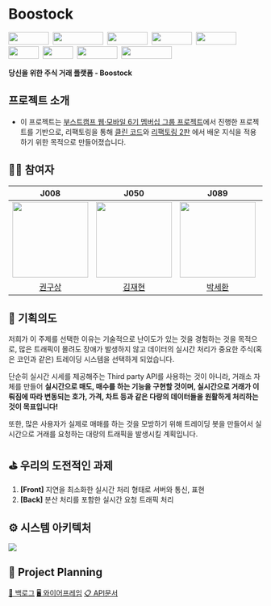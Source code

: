 # Boostock

<img width=80px height=25px src="https://img.shields.io/badge/-React-1f2229?style=flat&logo=React">&nbsp;
<img width=100px height=25px src="https://img.shields.io/badge/-TypeScript-1f2229?style=flat&logo=TypeScript">&nbsp;
<img width=80px height=25px src="https://img.shields.io/badge/-Express-90c541?style=flat&logo=Node.js">&nbsp;
<img width=80px height=25px src="https://img.shields.io/badge/-ESLint-4B32C3?style=flat&logo=ESLint">&nbsp;
<img width=80px height=25px src="https://img.shields.io/badge/-Prettier-1b2b34?style=flat&logo=Prettier">&nbsp;
<img width=60px height=25px src="https://img.shields.io/badge/-Jest-99424f?style=flat&logo=Jest">&nbsp;
<img width=60px height=25px src="https://img.shields.io/badge/-Ncloud-00e064?style=flat">&nbsp;
<img width=80px height=25px src="https://img.shields.io/badge/-MySQL-105382?style=flat&logo=MySQL">&nbsp;
<img width=100px height=25px src="https://img.shields.io/badge/-MongoDB-109a82?style=flat&logo=MongoDB">&nbsp;

**당신을 위한 주식 거래 플랫폼 - Boostock**

## 프로젝트 소개

- 이 프로젝트는 [부스트캠프 웹·모바일 6기 멤버십 그룹 프로젝트](https://github.com/boostcampwm-2021/web30-boostock)에서 진행한 프로젝트를 기반으로, 리팩토링을 통해 [클린 코드](https://www.amazon.com/Clean-Code-Handbook-Software-Craftsmanship/dp/0132350882/ref=sr_1_1?keywords=clean+code&qid=1639490377&sr=8-1)와 [리팩토링 2판](https://www.amazon.com/Refactoring-Improving-Existing-Addison-Wesley-Signature/dp/0134757599/ref=sr_1_1?keywords=refactoring&qid=1639489794&sr=8-1) 에서 배운 지식을 적용하기 위한 목적으로 만들어졌습니다.

## 🧑‍💻 참여자

|                             J008                             |                            J050                             |                          J089                           |                          J176                          |
| :----------------------------------------------------------: | :---------------------------------------------------------: | :-----------------------------------------------------: | :----------------------------------------------------: |
| <img src="https://github.com/rnjsrntkd95.png" width="150px"> | <img src="https://github.com/jaehyeon48.png" width="150px"> | <img src="https://github.com/nawhes.png" width="150px"> | <img src="https://github.com/SYN0P.png" width="150px"> |
|           [권구상](https://github.com/rnjsrntkd95)           |           [김재현](https://github.com/jaehyeon48)           |           [박세환](https://github.com/nawhes)           |           [장민준](https://github.com/SYN0P)           |

## 💖 기획의도

저희가 이 주제를 선택한 이유는 기술적으로 난이도가 있는 것을 경험하는 것을 목적으로, 많은 트래픽이 몰려도 장애가 발생하지 않고 데이터의 실시간 처리가 중요한 주식(혹은 코인과 같은) 트레이딩 시스템을 선택하게 되었습니다.

단순히 실시간 시세를 제공해주는 Third party API를 사용하는 것이 아니라, 거래소 자체를 만들어 **실시간으로 매도, 매수를 하는 기능을 구현할 것이며, 실시간으로 거래가 이뤄짐에 따라 변동되는 호가, 가격, 차트 등과 같은 다량의 데이터들을 원활하게 처리하는 것이 목표입니다!**

또한, 많은 사용자가 실제로 매매를 하는 것을 모방하기 위해 트레이딩 봇을 만들어서 실시간으로 거래를 요청하는 대량의 트래픽을 발생시킬 계획입니다.

## ⛳ 우리의 도전적인 과제

1. **[Front]** 지연을 최소화한 실시간 처리 형태로 서버와 통신, 표현
2. **[Back]** 분산 처리를 포함한 실시간 요청 트래픽 처리

## ⚙️ 시스템 아키텍처

![](https://github.com/boostcampwm-2021/web30-boostock/blob/develop/docs/boostock-architecture.jpg?raw=true)

## 💬 Project Planning

[📖 백로그](https://docs.google.com/spreadsheets/d/1A88FveAieMR75ogdRdZTzoVXXzJbeHkM-m7dv7uNmKk/edit#gid=0)
[🖥️ 와이어프레임](https://miro.com/app/board/o9J_ln2R7o4=/?invite_link_id=436446773268)
[📋 API문서](https://github.com/boostcampwm-2021/web30-boostock/wiki/API-%EB%AC%B8%EC%84%9C)
